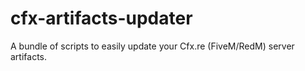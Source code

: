 # cfx-artifacts-updater
A bundle of scripts to easily update your Cfx.re (FiveM/RedM) server artifacts.
